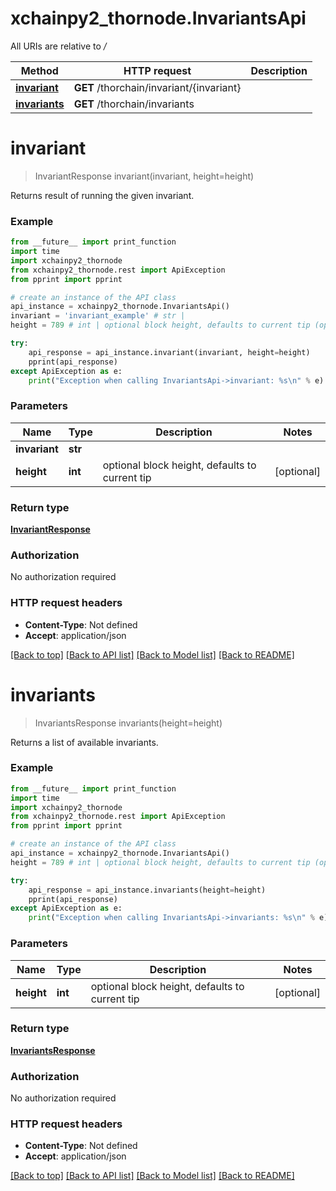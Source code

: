 # xchainpy2_thornode.InvariantsApi

All URIs are relative to */*

Method | HTTP request | Description
------------- | ------------- | -------------
[**invariant**](InvariantsApi.md#invariant) | **GET** /thorchain/invariant/{invariant} | 
[**invariants**](InvariantsApi.md#invariants) | **GET** /thorchain/invariants | 

# **invariant**
> InvariantResponse invariant(invariant, height=height)



Returns result of running the given invariant.

### Example
```python
from __future__ import print_function
import time
import xchainpy2_thornode
from xchainpy2_thornode.rest import ApiException
from pprint import pprint

# create an instance of the API class
api_instance = xchainpy2_thornode.InvariantsApi()
invariant = 'invariant_example' # str | 
height = 789 # int | optional block height, defaults to current tip (optional)

try:
    api_response = api_instance.invariant(invariant, height=height)
    pprint(api_response)
except ApiException as e:
    print("Exception when calling InvariantsApi->invariant: %s\n" % e)
```

### Parameters

Name | Type | Description  | Notes
------------- | ------------- | ------------- | -------------
 **invariant** | **str**|  | 
 **height** | **int**| optional block height, defaults to current tip | [optional] 

### Return type

[**InvariantResponse**](InvariantResponse.md)

### Authorization

No authorization required

### HTTP request headers

 - **Content-Type**: Not defined
 - **Accept**: application/json

[[Back to top]](#) [[Back to API list]](../README.md#documentation-for-api-endpoints) [[Back to Model list]](../README.md#documentation-for-models) [[Back to README]](../README.md)

# **invariants**
> InvariantsResponse invariants(height=height)



Returns a list of available invariants.

### Example
```python
from __future__ import print_function
import time
import xchainpy2_thornode
from xchainpy2_thornode.rest import ApiException
from pprint import pprint

# create an instance of the API class
api_instance = xchainpy2_thornode.InvariantsApi()
height = 789 # int | optional block height, defaults to current tip (optional)

try:
    api_response = api_instance.invariants(height=height)
    pprint(api_response)
except ApiException as e:
    print("Exception when calling InvariantsApi->invariants: %s\n" % e)
```

### Parameters

Name | Type | Description  | Notes
------------- | ------------- | ------------- | -------------
 **height** | **int**| optional block height, defaults to current tip | [optional] 

### Return type

[**InvariantsResponse**](InvariantsResponse.md)

### Authorization

No authorization required

### HTTP request headers

 - **Content-Type**: Not defined
 - **Accept**: application/json

[[Back to top]](#) [[Back to API list]](../README.md#documentation-for-api-endpoints) [[Back to Model list]](../README.md#documentation-for-models) [[Back to README]](../README.md)

